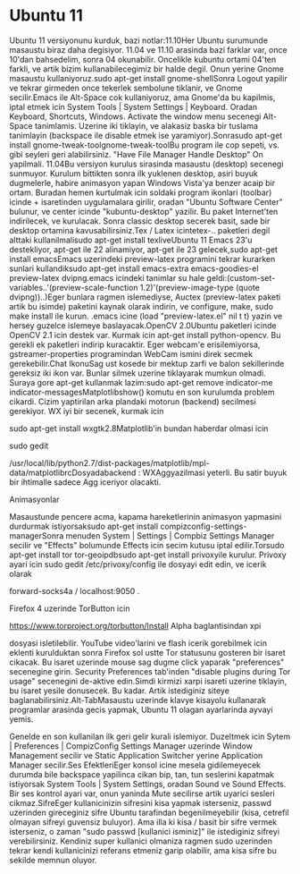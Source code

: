# Ubuntu 11

Ubuntu 11 versiyonunu kurduk, bazi notlar:11.10Her Ubuntu surumunde
masaustu biraz daha degisiyor. 11.04 ve 11.10 arasinda bazi farklar
var, once 10'dan bahsedelim, sonra 04 okunabilir. Oncelikle kubuntu
ortami 04'ten farkli, ve artik bizim kullanabilecegimiz bir halde
degil. Onun yerine Gnome masaustu kullaniyoruz.sudo apt-get install
gnome-shellSonra Logout yapilir ve tekrar girmeden once tekerlek
sembolune tiklanir, ve Gnome secilir.Emacs ile Alt-Space cok
kullaniyoruz, ama Gnome'da bu kapilmis, iptal etmek icin System Tools
| System Settings | Keyboard. Oradan Keyboard, Shortcuts,
Windows. Activate the window menu secenegi Alt-Space
tanimlamis. Uzerine iki tiklayin, ve alakasiz baska bir tuslama
tanimlayin (backspace ile disable etmek ise yaramiyor).Sonrasudo
apt-get install gnome-tweak-toolgnome-tweak-toolBu program ile cop
sepeti, vs. gibi seyleri geri alabilirsiniz. "Have File Manager Handle
Desktop" On yapilmali. 11.04Bu versiyon kurulus sirasinda masaustu
(desktop) secenegi sunmuyor. Kurulum bittikten sonra ilk yuklenen
desktop, asiri buyuk dugmelerle, habire animasyon yapan Windows
Vista'ya benzer acaip bir ortam. Buradan hemen kurtulmak icin soldaki
program ikonlari (toolbar) icinde + isaretinden uygulamalara girilir,
oradan "Ubuntu Software Center" bulunur, ve center icinde
"kubuntu-desktop" yazilir. Bu paket Internet'ten indirilecek, ve
kurulacak. Sonra classic desktop secerek basit, sade bir desktop
ortamina kavusabilirsiniz.Tex / Latex icintetex-.. paketleri degil
alttaki kullanilmalisudo apt-get install texliveUbuntu 11 Emacs 23'u
destekliyor, apt-get ile 22 alinamiyor, apt-get ile 23 gelecek,sudo
apt-get install emacsEmacs uzerindeki preview-latex programini tekrar
kurarken sunlari kullandiksudo apt-get install emacs-extra
emacs-goodies-el preview-latex dvipng.emacs icindeki tanimlar su hale
geldi:(custom-set-variables..'(preview-scale-function
1.2)'(preview-image-type (quote dvipng))..)Eger bunlara ragmen
islemediyse, Auctex (preview-latex paketi artik bu isimde) paketini
kaynak olarak indirin, ve configure, make, sudo make install ile
kurun. .emacs icine (load "preview-latex.el" nil t t) yazin ve hersey
guzelce islemeye baslayacak.OpenCV 2.0Ubuntu paketleri icinde OpenCV
2.1 icin destek var. Kurmak icin apt-get install python-opencv. Bu
gerekli ek paketleri indirip kuracaktir. Eger webcam'e erisilemiyorsa,
gstreamer-properties programindan WebCam ismini direk secmek
gerekebilir.Chat IkonuSag ust kosede bir mektup zarfi ve balon
sekillerinde gereksiz iki ikon var. Bunlar silmek uzerine tiklayarak
mumkun olmadi. Suraya gore apt-get kullanmak lazim:sudo apt-get remove
indicator-me indicator-messagesMatplotlibshow() komutu en son
kurulumda problem cikardi. Cizim yaptirilan arka plandaki motorun
(backend) secilmesi gerekiyor. WX iyi bir secenek, kurmak icin

sudo apt-get install wxgtk2.8Matplotlib'in bundan haberdar olmasi icin

sudo gedit

/usr/local/lib/python2.7/dist-packages/matplotlib/mpl-data/matplotlibrcDosyadabackend
: WXAggyazilmasi yeterli. Bu satir buyuk bir ihtimalle sadece Agg
iceriyor olacakti.

Animasyonlar

Masaustunde pencere acma, kapama hareketlerinin animasyon yapmasini
durdurmak istiyorsaksudo apt-get install
compizconfig-settings-managerSonra menuden System | Settings | Compbiz
Settings Manager secilir ve "Effects" bolumunde Effects icin secim
kutusu iptal edilir.Torsudo apt-get install tor tor-geoipdbsudo
apt-get install privoxyile kurulur. Privoxy ayari icin sudo gedit
/etc/privoxy/config ile dosyayi edit edin, ve icerik
olarak

forward-socks4a / localhost:9050 .

Firefox 4 uzerinde TorButton icin

https://www.torproject.org/torbutton/Install Alpha baglantisindan xpi

dosyasi isletilebilir. YouTube video'larini ve flash icerik gorebilmek
icin eklenti kurulduktan sonra Firefox sol ustte Tor statusunu
gosteren bir isaret cikacak. Bu isaret uzerinde mouse sag dugme click
yaparak "preferences" secenegine girin. Security Preferences tab'inden
"disable plugins during Tor usage" secenegini de-aktive edin.Simdi
kirmizi xarpi isareti uzerine tiklayin, bu isaret yesile donusecek. Bu
kadar. Artik istediginiz siteye baglanabilirsiniz.Alt-TabMasaustu
uzerinde klavye kisayolu kullanarak programlar arasinda gecis yapmak,
Ubuntu 11 olagan ayarlarinda ayvayi yemis.

Genelde en son kullanilan ilk geri gelir kurali islemiyor. Duzeltmek
icin Sytem | Preferences | CompizConfig Settings Manager uzerinde
Window Management secilir ve Static Application Switcher yerine
Application Manager secilir.Ses EfektleriEger konsol icine mesela
gidilemeyecek durumda bile backspace yapilinca cikan bip, tan, tun
seslerini kapatmak istiyorsak System Tools | System Settings, oradan
Sound ve Sound Effects. Bir ses kontrol ayari var, onun yaninda Mute
secilirse artik uyarici sesleri cikmaz.SifreEger kullanicinizin
sifresini kisa yapmak isterseniz, passwd uzerinden gireceginiz sifre
Ubuntu tarafindan begenilmeyebilir (kisa, cetrefil olmayan sifreyi
guvensiz buluyor). Ama illa ki kisa / basit bir sifre vermek
isterseniz, o zaman "sudo passwd [kullanici isminiz]" ile istediginiz
sifreyi verebilirsiniz. Kendiniz super kullanici olmaniza ragmen sudo
uzerinden tekrar kendi kullanicinizi referans etmeniz garip olabilir,
ama kisa sifre bu sekilde memnun oluyor.




